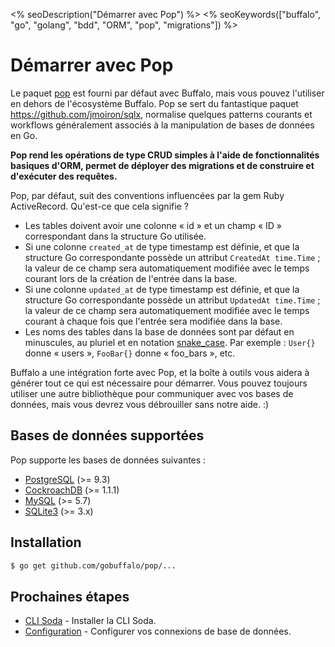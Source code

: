 <% seoDescription("Démarrer avec Pop") %>
<% seoKeywords(["buffalo", "go", "golang", "bdd", "ORM", "pop", "migrations"]) %>

# Démarrer avec Pop

Le paquet [pop](https://godoc.org/github.com/gobuffalo/pop) est fourni par défaut avec Buffalo, mais vous pouvez l'utiliser en dehors de l'écosystème Buffalo. Pop se sert du fantastique paquet https://github.com/jmoiron/sqlx, normalise quelques patterns courants et workflows généralement associés à la manipulation de bases de données en Go.

**Pop rend les opérations de type CRUD simples à l'aide de fonctionnalités basiques d'ORM, permet de déployer des migrations et de construire et d'exécuter des requêtes.**

Pop, par défaut, suit des conventions influencées par la gem Ruby ActiveRecord. Qu'est-ce que cela signifie ?

* Les tables doivent avoir une colonne « id » et un champ « ID » correspondant dans la structure Go utilisée.
* Si une colonne `created_at` de type timestamp est définie, et que la structure Go correspondante possède un attribut `CreatedAt time.Time` ; la valeur de ce champ sera automatiquement modifiée avec le temps courant lors de la création de l'entrée dans la base.
* Si une colonne `updated_at` de type timestamp est définie, et que la structure Go correspondante possède un attribut `UpdatedAt time.Time` ; la valeur de ce champ sera automatiquement modifiée avec le temps courant à chaque fois que l'entrée sera modifiée dans la base.
* Les noms des tables dans la base de données sont par défaut en minuscules, au pluriel et en notation [snake_case](https://fr.wikipedia.org/wiki/Snake_case). Par exemple : `User{}` donne « users », `FooBar{}` donne « foo_bars », etc.

Buffalo a une intégration forte avec Pop, et la boîte à outils vous aidera à générer tout ce qui est nécessaire pour démarrer. Vous pouvez toujours utiliser une autre bibliothèque pour communiquer avec vos bases de données, mais vous devrez vous débrouiller sans notre aide. :)

## Bases de données supportées

Pop supporte les bases de données suivantes :
* [PostgreSQL](https://www.postgresql.org/) (>= 9.3)
* [CockroachDB](https://www.cockroachlabs.com/) (>= 1.1.1)
* [MySQL](https://www.mysql.com/) (>= 5.7)
* [SQLite3](https://sqlite.org/) (>= 3.x)

## Installation

```bash
$ go get github.com/gobuffalo/pop/...
```

## Prochaines étapes

* [CLI Soda](/fr/docs/db/toolbox) - Installer la CLI Soda.
* [Configuration](/fr/docs/db/configuration) - Configurer vos connexions de base de données.